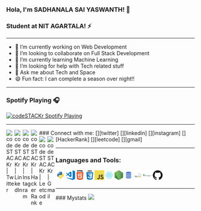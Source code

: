 <!-- ### Hola, I'm Sadhanala Sai Yaswanth! 👋



- 🔭 I’m currently working on Web Development
- 🌱 I’m currently learning Machine Learning
- 👯 I’m looking to collaborate on Full Stack Development
- 🤔 I’m looking for help with Tech related stuff
- 💬 Ask me about Tech and Space
- 📫 How to reach me: Email - saiyaswanth.sadhanala@gmail.com
- 😄 Pronouns: he/his
- ⚡ Fun fact: I can complete a season over night!!

<img src="https://github-readme-stats.vercel.app/api?username=yashsadhanala&&show_icons=true&title_color=ffffff&icon_color=bb2acf&text_color=daf7dc&bg_color=151515"> -->
### Hola, I'm SADHANALA SAI YASWANTH! 👋

### Student at NIT AGARTALA! ⚡
<hr/>

- 🔭 I’m currently working on Web Development
- 👯 I’m looking to collaborate on Full Stack Development
- 🌱 I’m currently learning Machine Learning
- 🤔 I’m looking for help with Tech related stuff
- 💬 Ask me about Tech and Space
- 😄 Fun fact: I can complete a season over night!!

<hr/>

### Spotify Playing 🎧
[<img src="https://now-playing-codestackr.vercel.app/api/spotify-playing" alt="codeSTACKr Spotify Playing" width="350" />](https://open.spotify.com/collection/tracks)

<hr/>
### Connect with me:
[<img align="left" alt="codeSTACKr | Twitter" width="22px" src="https://cdn.jsdelivr.net/npm/simple-icons@v3/icons/twitter.svg" />][twitter]
[<img align="left" alt="codeSTACKr | LinkedIn" width="22px" src="https://cdn.jsdelivr.net/npm/simple-icons@v3/icons/linkedin.svg" />][linkedin]
[<img align="left" alt="codeSTACKr | Instagram" width="22px" src="https://cdn.jsdelivr.net/npm/simple-icons@v3/icons/instagram.svg" />][instagram]
[<img align="left" alt="codeSTACKr | HackerRank" width="22px" src="https://cdn.jsdelivr.net/npm/simple-icons@v3/icons/hackerrank.svg" />][HackerRank]
[<img align="left" alt="codeSTACKr | Leetcode" width="22px" src="https://cdn.jsdelivr.net/npm/simple-icons@v3/icons/leetcode.svg" />][leetcode]
[<img align="left" alt="codeSTACKr | Gmail" width="22px" src="https://cdn.jsdelivr.net/npm/simple-icons@v3/icons/gmail.svg" />][gmail]
<br />
<hr/>

### Languages and Tools:
[<img align="left" alt="Python " width="26px" src="https://raw.githubusercontent.com/github/explore/80688e429a7d4ef2fca1e82350fe8e3517d3494d/topics/python/python.png" />][Python]
[<img align="left" alt="Visual Studio Code" width="26px" src="https://raw.githubusercontent.com/github/explore/80688e429a7d4ef2fca1e82350fe8e3517d3494d/topics/visual-studio-code/visual-studio-code.png" />][Vs-code]
[<img align="left" alt="HTML5" width="26px" src="https://raw.githubusercontent.com/github/explore/80688e429a7d4ef2fca1e82350fe8e3517d3494d/topics/html/html.png" />][Html5]
[<img align="left" alt="CSS3" width="26px" src="https://raw.githubusercontent.com/github/explore/80688e429a7d4ef2fca1e82350fe8e3517d3494d/topics/css/css.png" />][css3]
[<img align="left" alt="JavaScript" width="26px" src="https://raw.githubusercontent.com/github/explore/80688e429a7d4ef2fca1e82350fe8e3517d3494d/topics/javascript/javascript.png" />][js]
[<img align="left" alt="React" width="26px" src="https://raw.githubusercontent.com/github/explore/80688e429a7d4ef2fca1e82350fe8e3517d3494d/topics/react/react.png" />][react.js]
[<img align="left" alt="Node.js" width="26px" src="https://raw.githubusercontent.com/github/explore/80688e429a7d4ef2fca1e82350fe8e3517d3494d/topics/nodejs/nodejs.png" />][node.js]
[<img align="left" alt="SQL" width="26px" src="https://raw.githubusercontent.com/github/explore/80688e429a7d4ef2fca1e82350fe8e3517d3494d/topics/sql/sql.png" />][SQL]
[<img align="left" alt="MySQL" width="26px" src="https://raw.githubusercontent.com/github/explore/80688e429a7d4ef2fca1e82350fe8e3517d3494d/topics/mysql/mysql.png" />][Mysql]
[<img align="left" alt="MongoDB" width="26px" src="https://raw.githubusercontent.com/github/explore/80688e429a7d4ef2fca1e82350fe8e3517d3494d/topics/mongodb/mongodb.png" />][Mongodb]
[<img align="left" alt="GitHub" width="26px" src="https://raw.githubusercontent.com/github/explore/78df643247d429f6cc873026c0622819ad797942/topics/github/github.png" />][Github]

<br />
<br />
<hr/>
### Mystats
<img src="https://github-readme-stats.vercel.app/api?username=yashsadhanala&&show_icons=true&title_color=ffffff&icon_color=bb2acf&text_color=daf7dc&bg_color=151515">

<br />

[twitter]: https://twitter.com/yashu59965703
[instagram]: https://www.instagram.com/__sai_yaswanth__/
[linkedin]: https://www.linkedin.com/in/sai-yaswanth-sadhanala-b236321aa/
[Vs-code]: https://en.wikipedia.org/wiki/Visual_Studio_Code
[Html5]: https://en.wikipedia.org/wiki/HTML5
[css3]: https://en.wikipedia.org/wiki/CSS#CSS_3
[js]: https://en.wikipedia.org/wiki/JavaScript
[react.js]: https://en.wikipedia.org/wiki/React_(JavaScript_library)
[node.js]: https://en.wikipedia.org/wiki/Node.js
[SQL]: https://en.wikipedia.org/wiki/SQL
[Mysql]: https://en.wikipedia.org/wiki/MySQL
[Mongodb]:https://en.wikipedia.org/wiki/MongoDB
[Github]: https://github.com/yashsadhanala
[HackerRank]: https://www.hackerrank.com/saiyaswanth_sad1
[leetcode]:https://leetcode.com/user4925Qz/
[Python]: https://en.wikipedia.org/wiki/Python_(programming_language)
[gmail]: https://mail.google.com/mail/u/0/#inbox?compose=new
